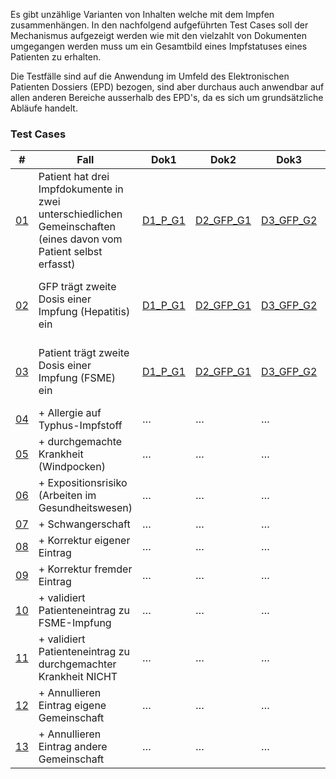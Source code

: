 Es gibt unzählige Varianten von Inhalten welche mit dem Impfen zusammenhängen. In den nachfolgend aufgeführten Test Cases soll der Mechanismus aufgezeigt werden wie mit den vielzahlt von Dokumenten umgegangen werden muss um ein Gesamtbild eines Impfstatuses eines Patienten zu erhalten.

Die Testfälle sind auf die Anwendung im Umfeld des Elektronischen Patienten Dossiers (EPD) bezogen, sind aber durchaus auch anwendbar auf allen anderen Bereiche ausserhalb des EPD's, da es sich um grundsätzliche Abläufe handelt.


### Test Cases

|#|Fall|Dok1|Dok2|Dok3|Dok4|Dok5|Resultat|
|-|----|----|----|----|----|----|---|
|[01](TC_01.html)|Patient hat drei Impfdokumente in zwei unterschiedlichen Gemeinschaften (eines davon vom Patient selbst erfasst)|[D1_P_G1](Bundle-D1-P-G1.json)|[D2_GFP_G1](Bundle-D2-GFP-G1.json)|[D3_GFP_G2](Bundle-D3-GFP-G2.json)|-|-|[Result. Dokument 01](Bundle-RD01.json)|
|[02](TC_02.html)|GFP trägt zweite Dosis einer Impfung (Hepatitis) ein|[D1_P_G1](Bundle-D1-P-G1.json)|[D2_GFP_G1](Bundle-D2-GFP-G1.json)|[D3_GFP_G2](Bundle-D3-GFP-G2.json)|[D4_GFP_G2](Bundle-D4-GFP-G2.json) (bezieht sich auf Impfeintrag in D1)|-|[Result. Dokument 02](Bundle-RD02.json)|
|[03](TC_03.html)|Patient trägt zweite Dosis einer Impfung (FSME) ein|[D1_P_G1](Bundle-D1-P-G1.json)|[D2_GFP_G1](Bundle-D2-GFP-G1.json)|[D3_GFP_G2](Bundle-D3-GFP-G2.json)|[D4_GFP_G2](Bundle-D4-GFP-G2.json) (bezieht sich auf Impfeintrag in D1)|D5_P_G1 (bezieht sich auf Impfeintrag in D3)|[Result. Dokument 03](Bundle-RD03.json)|
|[04](TC_04.html)|+ Allergie auf Typhus-Impfstoff|…|…|…|…|…|
|[05](TC_05.html)|+ durchgemachte Krankheit (Windpocken)|…|…|…|…|…|
|[06](TC_06.html)|+ Expositionsrisiko (Arbeiten im Gesundheitswesen)|…|…|…|…|…|
|[07](TC_07.html)|+ Schwangerschaft|…|…|…|…|…|
|[08](TC_08.html)|+ Korrektur eigener Eintrag|…|…|…|…|…
|[09](TC_09.html)|+ Korrektur fremder Eintrag|…|…|…|…|…|
|[10](TC_10.html)|+ validiert Patienteneintrag zu FSME-Impfung|…|…|…|…|…|
|[11](TC_11.html)|+ validiert Patienteneintrag zu durchgemachter Krankheit NICHT|…|…|…|…|…
|[12](TC_12.html)|+ Annullieren Eintrag eigene Gemeinschaft|…|…|…|…|…|
|[13](TC_13.html)|+ Annullieren Eintrag andere Gemeinschaft|…|…|…|…|…|…|
